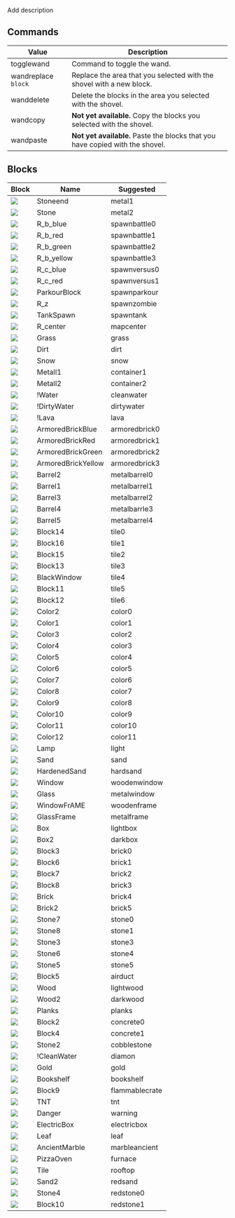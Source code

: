 
Add description

## Commands

| Value | Description |
|--|--|
| togglewand | Command to toggle the wand. |
| wandreplace `block` | Replace the area that you selected with the shovel with a new block. |
| wanddelete | Delete the blocks in the area you selected with the shovel. |
| wandcopy | **Not yet available.** Copy the blocks you selected with the shovel. |
| wandpaste | **Not yet available.** Paste the blocks that you have copied with the shovel. |


## Blocks

| Block 							   | Name 				| Suggested 		| 
|--------------------------------------|--------------------|-------------------|
| ![](textures/Stoneend.png)  		   | Stoneend 			| metal1 			|
| ![](textures/Stone.png) 			   | Stone 				| metal2 			|
| ![](textures/R_b_blue.png) 		   | R_b_blue 			| spawnbattle0 		|
| ![](textures/R_b_red.png) 		   | R_b_red 			| spawnbattle1 		|
| ![](textures/R_b_green.png) 		   | R_b_green 			| spawnbattle2 		|
| ![](textures/R_b_yellow.png) 		   | R_b_yellow 		| spawnbattle3 		|
| ![](textures/R_c_blue.png) 		   | R_c_blue 			| spawnversus0 		|
| ![](textures/R_c_red.png) 		   | R_c_red 			| spawnversus1 		|
| ![](textures/ParkourBlock.png) 	   | ParkourBlock 		| spawnparkour 		|
| ![](textures/R_z.png) 			   | R_z 		   		| spawnzombie 		|
| ![](textures/TankSpawn.png) 		   | TankSpawn 			| spawntank 		|
| ![](textures/R_center.png) 		   | R_center 			| mapcenter 		|
| ![](textures/Grass.png) 			   | Grass 				| grass 			|
| ![](textures/Dirt.png) 			   | Dirt 				| dirt 				|
| ![](textures/Snow.png) 			   | Snow 				| snow 				|
| ![](textures/Metall1.png) 		   | Metall1 			| container1 		|
| ![](textures/Metall2.png) 		   | Metall2 			| container2 		|
| ![](textures/!Water.png) 			   | !Water 			| cleanwater 		|
| ![](textures/!DirtyWater.png) 	   | !DirtyWater 		| dirtywater 		|
| ![](textures/!Lava.png) 			   | !Lava 				| lava 				|
| ![](textures/ArmoredBrickBlue.png)   | ArmoredBrickBlue 	| armoredbrick0 	|
| ![](textures/ArmoredBrickRed.png)    | ArmoredBrickRed 	| armoredbrick1 	|
| ![](textures/ArmoredBrickGreen.png)  | ArmoredBrickGreen 	| armoredbrick2 	|
| ![](textures/ArmoredBrickYellow.png) | ArmoredBrickYellow | armoredbrick3 	|
| ![](textures/Barrel2.png) 		   | Barrel2 			| metalbarrel0 		|		
| ![](textures/Barrel1.png) 		   | Barrel1 			| metalbarrel1 		|
| ![](textures/Barrel3.png) 	       | Barrel3 			| metalbarrel2 		|
| ![](textures/Barrel4.png) 		   | Barrel4 			| metalbarrle3 		|
| ![](textures/Barrel5.png) 		   | Barrel5 			| metalbarrel4 		|
| ![](textures/Block14.png) 		   | Block14 			| tile0 			|
| ![](textures/Block16.png) 		   | Block16 			| tile1 			|
| ![](textures/Block15.png) 		   | Block15 			| tile2 			|	
| ![](textures/Block13.png)		       | Block13 			| tile3 			|
| ![](textures/BlackWindow.png) 	   | BlackWindow 		| tile4 			|
| ![](textures/Block11.png) 		   | Block11 			| tile5 			|
| ![](textures/Block12.png) 		   | Block12 			| tile6 			|
| ![](textures/Color2.png) 		       | Color2 			| color0 			|
| ![](textures/Color1.png) 			   | Color1 			| color1 			|
| ![](textures/Color3.png) 			   | Color3 			| color2 			|
| ![](textures/Color4.png) 			   | Color4 			| color3 			|
| ![](textures/Color5.png) 			   | Color5 			| color4 			|
| ![](textures/Color6.png) 			   | Color6 			| color5 			|
| ![](textures/Color7.png) 			   | Color7 			| color6 			|	
| ![](textures/Color8.png) 			   | Color8 			| color7 			|	
| ![](textures/Color9.png) 		   	   | Color9 			| color8 			|	
| ![](textures/Color10.png) 		   | Color10 			| color9 			|
| ![](textures/Color11.png) 		   | Color11 			| color10 			|
| ![](textures/Color12.png) 		   | Color12 			| color11			|
| ![](textures/Lamp.png) 			   | Lamp 				| light 			|
| ![](textures/Sand.png) 		       | Sand 				| sand 				|
| ![](textures/HardenedSand.png) 	   | HardenedSand 		| hardsand 			|
| ![](textures/Window.png) 			   | Window 			| woodenwindow 		|
| ![](textures/Glass.png) 			   | Glass 				| metalwindow 		|
| ![](textures/WindowFrAME.png) 	   | WindowFrAME 		| woodenframe 		|
| ![](textures/GlassFrame.png)         | GlassFrame 		| metalframe		|
| ![](textures/Box.png) 			   | Box 	       		| lightbox 			|
| ![](textures/Box2.png) 			   | Box2 				| darkbox 			|
| ![](textures/Block3.png) 			   | Block3 			| brick0 			|
| ![](textures/Block6.png) 			   | Block6 			| brick1 			|
| ![](textures/Block7.png) 			   | Block7 			| brick2 			|
| ![](textures/Block8.png) 			   | Block8 			| brick3 			|
| ![](textures/Brick.png) 			   | Brick 				| brick4 			|
| ![](textures/Brick2.png) 			   | Brick2 			| brick5 			|
| ![](textures/Stone7.png) 			   | Stone7 			| stone0 			|
| ![](textures/Stone8.png) 			   | Stone8 			| stone1 			|
| ![](textures/Stone3.png) 			   | Stone3 			| stone3 			|
| ![](textures/Stone6.png) 		       | Stone6 			| stone4 			|
| ![](textures/Stone5.png) 			   | Stone5 			| stone5 			|
| ![](textures/Block5.png) 			   | Block5 			| airduct 			|
| ![](textures/Wood.png) 			   | Wood 				| lightwood 		|
| ![](textures/Wood2.png) 			   | Wood2 				| darkwood 			|
| ![](textures/Planks.png) 			   | Planks 			| planks 			|
| ![](textures/Block2.png) 			   | Block2 			| concrete0 		|
| ![](textures/Block4.png) 			   | Block4 			| concrete1 		|
| ![](textures/Stone2.png) 			   | Stone2 			| cobblestone 		|
| ![](textures/!CleanWater.png) 	   | !CleanWater 		| diamon 			|
| ![](textures/Gold.png) 			   | Gold 				| gold 				|
| ![](textures/Bookshelf.png) 		   | Bookshelf 			| bookshelf 		|
| ![](textures/Block9.png) 			   | Block9 			| flammablecrate 	|
| ![](textures/TNT.png) 			   | TNT 				| tnt 				|
| ![](textures/Danger.png) 			   | Danger 			| warning 			|
| ![](textures/ElectricBox.png) 	   | ElectricBox 		| electricbox 		|
| ![](textures/Leaf.png) 			   | Leaf 				| leaf 				|
| ![](textures/AncientMarble.png) 	   | AncientMarble 		| marbleancient 	|
| ![](textures/PizzaOven.png) 		   | PizzaOven 			| furnace 			|
| ![](textures/Tile.png) 			   | Tile 				| rooftop 			|
| ![](textures/Sand2.png) 			   | Sand2 				| redsand			|	
| ![](textures/Stone4.png) 			   | Stone4 			| redstone0			|
| ![](textures/Block10.png) 		   | Block10 			| redstone1 		|